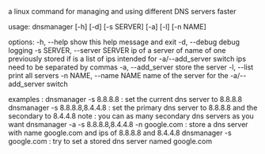 a linux command for managing and using different DNS servers faster

usage: dnsmanager [-h] [-d] [-s SERVER] [-a] [-l] [-n NAME]

options:
  -h, --help            show this help message and exit
  -d, --debug           debug logging
  -s SERVER, --server SERVER
                        ip of a server of name of one previously stored if is
                        a list of ips intended for -a/--add_server switch ips
                        need to be separated by commas
  -a, --add_server      store the server
  -l, --list            print all servers
  -n NAME, --name NAME  name of the server for the -a/--add_server switch

examples : 
dnsmanager -s 8.8.8.8 : set the current dns server to 8.8.8.8
dnsmanager -s 8.8.8.8,8.4.4.8 : set the primary dns server to 8.8.8.8 and the
secondary to 8.4.4.8 note : you can as many secondary dns servers as you want
dnsmanager -a -s 8.8.8.8,8.4.4.8 -n google.com : store a dns server with name
google.com and ips of 8.8.8.8 and 8.4.4.8 dnsmanager -s google.com : try to
set a stored dns server named google.com
